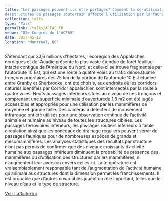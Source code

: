 ```yaml
---
title: "Les passages peuvent-ils être partagés? Comment la co-utilisation humaine
desstructures de passages souterrain affecte l’utilisation par la faune?"
collection: talks
type: "Talk"
permalink: /talks/ACFAS_FR
venue: "85e Congrès de l'ACFAS"
date: 2017-05-12
location: "Montreal, QC"
---
```


S’étendant sur 33,6 millions d’hectares, l’écorégion des Appalaches nordiques et de l’Acadie présente la plus
vaste étendue de forêt feuillue intacte contigüe de l’Amérique du Nord, et celle-ci se trouve
fragmentée par l’autoroute 10 Est, qui est une route à quatre voies au trafic dense.Quatre tronçons prioritaires des 75 km de la portion de l’autoroute 10 Est étudiée entre Granby et Sherbrooke, ont été choisis, aux endroits où les corridors naturels identifiés par Corridor appalachien
sont intersectés par la route à quatre voies. Neufs passages inférieurs situés au niveau de ces tronçons et comprenant une superficie minimale d’ouverturede 1,5 m2 ont été jugés accessibles et appropriés pour une utilisation par les mammifères de moyenne et
grande taille. Des caméras à détecteur de mouvement infrarouge ont été utilisés
pour une observation continue de l’activité animale et humaine au niveau de toutes les structures ciblées. Les passages ferroviaires inférieurs, les passages routiers inférieurs à faible circulation ainsi que les ponceaux de
drainage réguliers peuvent servir de passages fauniques pour de nombreuses espèces de grands et mésomammifères. Les analyses statistiques des résultats par structure n’ont pas permis de confirmer que des niveaux croissants
d’activité humaine aux passages inférieurs diminuent la probabilité de présence des mammifères ou
d’utilisation des structures par les mammifères, ni n’augmentent leur aversion envers celles-ci. La température est vraisemblablement responsable tant de l’augmentation de l’activité humaine qu’animale aux
structures dont la dimension permet les franchissements. Il est probable que d’autres covariables
jouent un rôle important, telles que le niveau d’eau et le type de structure.

[Voir l'affiche ici](http://daniella-lo.github.io/images/PassagesPoster_FR.pdf)

